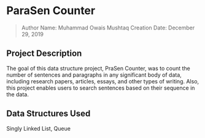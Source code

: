 # ParaSen Counter
> Author Name: Muhammad Owais Mushtaq
> Creation Date: December 29, 2019
## Project Description 
The goal of this data structure project, PraSen Counter, was to count the number of sentences and paragraphs in any significant body of data, including research papers, articles, essays, and other types of writing. Also, this project enables users to search sentences based on their sequence in the data.
## Data Structures Used
Singly Linked List, Queue 
